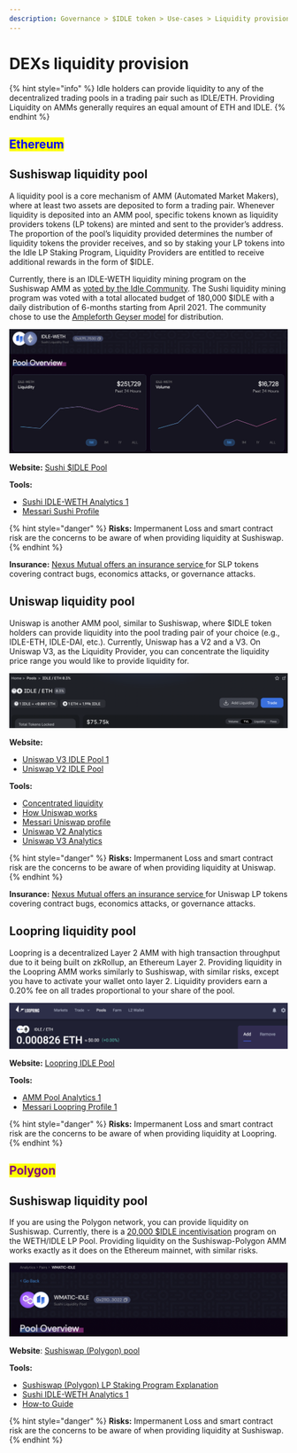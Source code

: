 ```yaml
---
description: Governance > $IDLE token > Use-cases > Liquidity provision
---
```


# DEXs liquidity provision

{% hint style="info" %}
Idle holders can provide liquidity to any of the decentralized trading pools in a trading pair such as IDLE/ETH. Providing Liquidity on AMMs generally requires an equal amount of ETH and IDLE.
{% endhint %}

## <mark style="color:blue;">Ethereum</mark>

## Sushiswap liquidity pool

A liquidity pool is a core mechanism of AMM (Automated Market Makers), where at least two assets are deposited to form a trading pair. Whenever liquidity is deposited into an AMM pool, specific tokens known as liquidity providers tokens (LP tokens) are minted and sent to the provider’s address. The proportion of the pool’s liquidity provided determines the number of liquidity tokens the provider receives, and so by staking your LP tokens into the Idle LP Staking Program, Liquidity Providers are entitled to receive additional rewards in the form of $IDLE.

Currently, there is an IDLE-WETH liquidity mining program on the Sushiswap AMM as [voted by the Idle Community](https://gov.idle.finance/t/final-lp-staking-implementation/373/15). The Sushi liquidity mining program was voted with a total allocated budget of 180,000 $IDLE with a daily distribution of 6-months starting from April 2021. The community chose to use the [Ampleforth Geyser model](https://github.com/ampleforth/token-geyser) for distribution.

![](<../../../.gitbook/assets/image (61).png>)

**Website:** [Sushi $IDLE Pool](https://app.sushi.com/add/ETH/0x875773784Af8135eA0ef43b5a374AaD105c5D39e)

**Tools:**

* [Sushi IDLE-WETH Analytics 1](https://analytics.sushi.com/pairs/0xa7f11e026a0af768d285360a855f2bded3047530)
* [Messari Sushi Profile](https://messari.io/asset/sushiswap/profile)

{% hint style="danger" %}
**Risks:** Impermanent Loss and smart contract risk are the concerns to be aware of when providing liquidity at Sushiswap.
{% endhint %}

**Insurance:** [Nexus Mutual offers an insurance service ](https://app.nexusmutual.io/cover/buy/get-quote?address=0xc2EdaD668740f1aA35E4D8f227fB8E17dcA888Cd)for SLP tokens covering contract bugs, economics attacks, or governance attacks.&#x20;

## Uniswap liquidity pool <a href="#uniswap-liquidity-pool-10" id="uniswap-liquidity-pool-10"></a>

Uniswap is another AMM pool, similar to Sushiswap, where $IDLE token holders can provide liquidity into the pool trading pair of your choice (e.g., IDLE-ETH, IDLE-DAI, etc.). Currently, Uniswap has a V2 and a V3. On Uniswap V3, as the Liquidity Provider, you can concentrate the liquidity price range you would like to provide liquidity for.

![](<../../../.gitbook/assets/image (53).png>)

**Website:**

* [Uniswap V3 IDLE Pool 1](https://app.uniswap.org/#/add/ETH/0x875773784Af8135eA0ef43b5a374AaD105c5D39e/10000)
* [Uniswap V2 IDLE Pool](https://app.uniswap.org/#/add/v2/ETH/0x875773784Af8135eA0ef43b5a374AaD105c5D39e)

**Tools:**

* [Concentrated liquidity](https://docs.uniswap.org/protocol/concepts/V3-overview/concentrated-liquidity)
* [How Uniswap works](https://docs.uniswap.org/protocol/V2/concepts/protocol-overview/how-uniswap-works)
* [Messari Uniswap profile](https://messari.io/asset/uniswap/profile)
* [Uniswap V2 Analytics](https://v2.info.uniswap.org/home)
* [Uniswap V3 Analytics](https://v3.info.uniswap.org/home)

{% hint style="danger" %}
**Risks:** Impermanent Loss and smart contract risk are the concerns to be aware of when providing liquidity at Uniswap.
{% endhint %}

**Insurance:** [Nexus Mutual offers an insurance service ](https://app.nexusmutual.io/cover/buy/get-quote?address=0xc2EdaD668740f1aA35E4D8f227fB8E17dcA888Cd)for Uniswap LP tokens covering contract bugs, economics attacks, or governance attacks.&#x20;

## Loopring liquidity pool <a href="#loopring-liquidity-pool-15" id="loopring-liquidity-pool-15"></a>

Loopring is a decentralized Layer 2 AMM with high transaction throughput due to it being built on zkRollup, an Ethereum Layer 2. Providing liquidity in the Loopring AMM works similarly to Sushiswap, with similar risks, except you have to activate your wallet onto layer 2. Liquidity providers earn a 0.20% fee on all trades proportional to your share of the pool.

![](<../../../.gitbook/assets/image (85).png>)

**Website:** [Loopring IDLE Pool](https://loopring.io/#/liquidity/pools/coinPair/IDLE-ETH)

**Tools:**

* [AMM Pool Analytics 1](https://exchange.loopring.io/info/pairs)
* [Messari Loopring Profile 1](https://messari.io/asset/loopring/profile)

{% hint style="danger" %}
**Risks:** Impermanent Loss and smart contract risk are the concerns to be aware of when providing liquidity at Loopring.
{% endhint %}

## <mark style="color:purple;">Polygon</mark>

## Sushiswap liquidity pool

&#x20;If you are using the Polygon network, you can provide liquidity on Sushiswap. Currently, there is a [20,000 $IDLE incentivisation](../../../other/archive/polygon-lp-staking-deprecated.md) program on the WETH/IDLE LP Pool. Providing liquidity on the Sushiswap-Polygon AMM works exactly as it does on the Ethereum mainnet, with similar risks.&#x20;

![](<../../../.gitbook/assets/image (67).png>)

**Website**: [Sushiswap (Polygon) pool](https://app.sushi.com/it/add/0x7ceb23fd6bc0add59e62ac25578270cff1b9f619/0xc25351811983818c9fe6d8c580531819c8ade90f)&#x20;

**Tools:**&#x20;

* [Sushiswap (Polygon) LP Staking Program Explanation](../../../other/archive/polygon-lp-staking-deprecated.md)
* [Sushi IDLE-WETH Analytics 1](https://analytics-polygon.sushi.com/pairs/0x5518a3af961eee8771657050c5cb23d2b3e2f6ee)
* [How-to Guide](../../../other/guides/idle-on-polygon/add-liquidity-to-usdidle-pools.md)

{% hint style="danger" %}
**Risks:** Impermanent Loss and smart contract risk are the concerns to be aware of when providing liquidity at Sushiswap.
{% endhint %}
